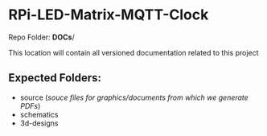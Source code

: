 # RPi-LED-Matrix-MQTT-Clock
Repo Folder: **DOCs**/

This location will contain all versioned documentation related to this project

Expected Folders:
--

- source (_souce files for graphics/documents from which we generate PDFs_)
- schematics
- 3d-designs



